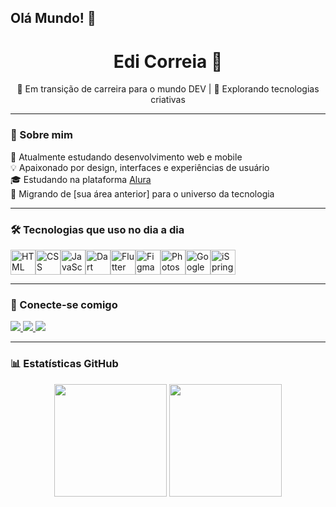## Olá Mundo! 👋

<h1 align="center">Edi Correia 👋</h1>
<p align="center">🌱 Em transição de carreira para o mundo DEV | 🚀 Explorando tecnologias criativas</p>

---

### 🚀 Sobre mim

🎯 Atualmente estudando desenvolvimento web e mobile  
💡 Apaixonado por design, interfaces e experiências de usuário  
🎓 Estudando na plataforma [Alura](https://www.alura.com.br)  
🔁 Migrando de [sua área anterior] para o universo da tecnologia  

---

### 🛠️ Tecnologias que uso no dia a dia

<div style="display: flex; flex-wrap: wrap;">
  <img src="https://cdn.jsdelivr.net/gh/devicons/devicon/icons/html5/html5-original.svg" alt="HTML" width="40" height="40"/>
  <img src="https://cdn.jsdelivr.net/gh/devicons/devicon/icons/css3/css3-original.svg" alt="CSS" width="40" height="40"/>
  <img src="https://cdn.jsdelivr.net/gh/devicons/devicon/icons/javascript/javascript-original.svg" alt="JavaScript" width="40" height="40"/>
  <img src="https://cdn.jsdelivr.net/gh/devicons/devicon/icons/dart/dart-original.svg" alt="Dart" width="40" height="40"/>
  <img src="https://cdn.jsdelivr.net/gh/devicons/devicon/icons/flutter/flutter-original.svg" alt="Flutter" width="40" height="40"/>
  <img src="https://cdn.jsdelivr.net/gh/devicons/devicon/icons/figma/figma-original.svg" alt="Figma" width="40" height="40"/>
  <img src="https://cdn.jsdelivr.net/gh/devicons/devicon/icons/photoshop/photoshop-plain.svg" alt="Photoshop" width="40" height="40"/>
  <img src="https://img.icons8.com/fluency/48/google-slides.png" alt="Google Genially" width="40" height="40"/>
  <img src="https://img.icons8.com/external-flatart-icons-flat-flatarticons/64/external-ispring-digital-marketing-flatart-icons-flat-flatarticons.png" alt="iSpring" width="40" height="40"/>
</div>

---

### 📲 Conecte-se comigo

<p align="left">
  <a href="https://www.linkedin.com/in/edemilson-correia-da-silva-95687058/" target="_blank">
    <img src="https://img.shields.io/badge/-LinkedIn-%230077B5?style=for-the-badge&logo=linkedin&logoColor=white" target="_blank">
  </a>
  <a href="https://www.instagram.com/seuusuario/" target="_blank">
    <img src="https://img.shields.io/badge/-Instagram-%23E4405F?style=for-the-badge&logo=instagram&logoColor=white" target="_blank">
  </a>
  <a href="mailto:seuemail@email.com">
    <img src="https://img.shields.io/badge/-Email-%23333?style=for-the-badge&logo=gmail&logoColor=white">
  </a>
</p>

---

### 📊 Estatísticas GitHub

<div align="center">
  <img height="180em" src="https://github-readme-stats.vercel.app/api?username=seuusuario&show_icons=true&theme=tokyonight"/>
  <img height="180em" src="https://github-readme-stats.vercel.app/api/top-langs/?username=seuusuario&layout=compact&theme=tokyonight"/>
</div>
     

<!--
**EdiCorreia/edicorreia** is a ✨ _special_ ✨ repository because its `README.md` (this file) appears on your GitHub profile.

Here are some ideas to get you started:

- 🔭 I’m currently working on ...
- 🌱 I’m currently learning ...
- 👯 I’m looking to collaborate on ...
- 🤔 I’m looking for help with ...
- 💬 Ask me about ...
- 📫 How to reach me: ...
- 😄 Pronouns: ...
- ⚡ Fun fact: ...
-->
